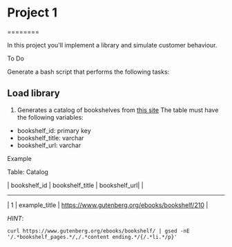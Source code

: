 # Project 1
========

In this project you'll implement a library and simulate customer behaviour.


To Do

Generate a bash script that performs the following tasks: 

## Load library

1. Generates a catalog of bookshelves from [this site](https://www.gutenberg.org/ebooks/bookshelf/) 
The table must have the following variables:

- bookshelf_id: primary key
- bookshelf_title: varchar
- bookshelf_url: varchar

Example

Table: Catalog

| bookshelf_id | bookshelf_title  | bookshelf_url| |
  ------------   ----------------   -------------- 
|      1       |    example_title |  https://www.gutenberg.org/ebooks/bookshelf/210 |


*HINT*:

```curl https://www.gutenberg.org/ebooks/bookshelf/ | gsed -nE '/.*bookshelf_pages.*/,/.*content ending.*/{/.*li.*/p}'```
